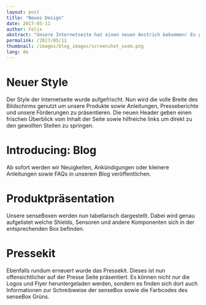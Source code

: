 ```yaml
---
layout: post
title: "Neues Design"
date: 2017-05-11
author: Felix
abstract: "Unsere Internetseite hat einen neuen Anstrich bekommen! Es gibt einen neuen Style, einen Blog, und viele kleine Änderungen"
permalink: /2017/05/11
thumbnail: /images/blog_images/screenshot_osem.png
lang: de
---
```

Neuer Style
============
Der Style der Internetseite wurde aufgefrischt. Nun wird die volle Breite des Bildschirms genutzt um unsere Produkte sowie Anleitungen, Presseberichte und unsere Förderungen zu präsentieren. Die neuen Header geben einen frischen Überblick vom Inhalt der Seite sowie hilfreiche links um direkt zu den gewollten Stellen zu springen.

Introducing: Blog
============
Ab sofort werden wir Neuigkeiten, Ankündigungen oder kleinere Anleitungen sowie FAQs in unserem Blog veröffentlichen.

Produktpräsentation
============
Unsere senseBoxen werden nun tabellarisch dargestellt. Dabei wird genau aufgelistet welche Shields, Sensoren und andere Komponenten sich in der entsprechenden Box befinden.

Pressekit
============
Ebenfalls rundum erneuert wurde das Pressekit. Dieses ist nun offensichtlicher auf der Presse Seite präsentiert. Es können nicht nur die Logos und Flyer heruntergeladen werden, sondern es finden sich dort auch Informationen zur Schreibweise der senseBox sowie die Farbcodes des senseBox Grüns.
